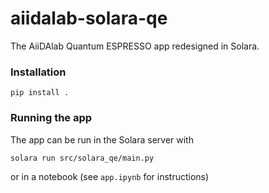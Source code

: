 # aiidalab-solara-qe

The AiiDAlab Quantum ESPRESSO app redesigned in Solara.

### Installation

`pip install .`

### Running the app

The app can be run in the Solara server with

`solara run src/solara_qe/main.py`

or in a notebook (see `app.ipynb` for instructions)
